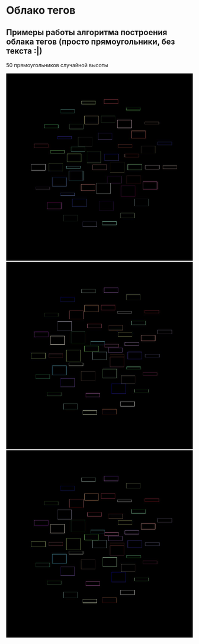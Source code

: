 # Облако тегов

## Примеры работы алгоритма построения облака тегов (просто прямоугольники, без текста :|)
50 прямоугольников случайной высоты

![TagCloud 1](CloudTagSample0.jpg)
![TagCloud 2](CloudTagSample1.jpg)
![TagCloud 3](CloudTagSample2.jpg)
